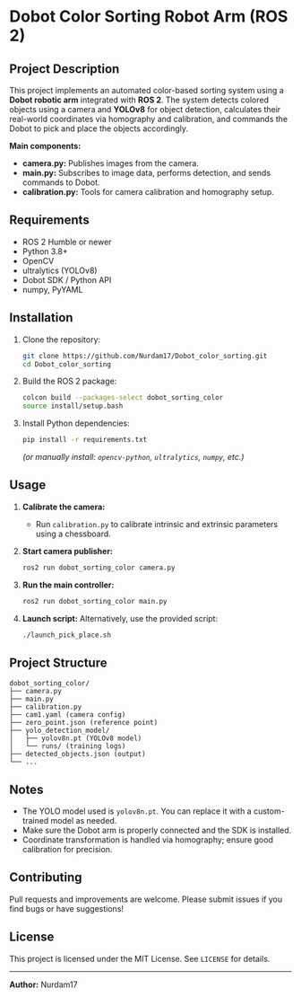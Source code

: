 # Dobot Color Sorting Robot Arm (ROS 2)

## Project Description
This project implements an automated color-based sorting system using a **Dobot robotic arm** integrated with **ROS 2**. The system detects colored objects using a camera and **YOLOv8** for object detection, calculates their real-world coordinates via homography and calibration, and commands the Dobot to pick and place the objects accordingly.

**Main components:**
- **camera.py:** Publishes images from the camera.
- **main.py:** Subscribes to image data, performs detection, and sends commands to Dobot.
- **calibration.py:** Tools for camera calibration and homography setup.

## Requirements
- ROS 2 Humble or newer
- Python 3.8+
- OpenCV
- ultralytics (YOLOv8)
- Dobot SDK / Python API
- numpy, PyYAML

## Installation
1. Clone the repository:
   ```bash
   git clone https://github.com/Nurdam17/Dobot_color_sorting.git
   cd Dobot_color_sorting
   ```

2. Build the ROS 2 package:
   ```bash
   colcon build --packages-select dobot_sorting_color
   source install/setup.bash
   ```

3. Install Python dependencies:
   ```bash
   pip install -r requirements.txt
   ```
   *(or manually install: `opencv-python`, `ultralytics`, `numpy`, etc.)*

## Usage
1. **Calibrate the camera:**
   - Run `calibration.py` to calibrate intrinsic and extrinsic parameters using a chessboard.

2. **Start camera publisher:**
   ```bash
   ros2 run dobot_sorting_color camera.py
   ```

3. **Run the main controller:**
   ```bash
   ros2 run dobot_sorting_color main.py
   ```

4. **Launch script:**
   Alternatively, use the provided script:
   ```bash
   ./launch_pick_place.sh
   ```

## Project Structure
```
dobot_sorting_color/
├── camera.py
├── main.py
├── calibration.py
├── cam1.yaml (camera config)
├── zero_point.json (reference point)
├── yolo_detection_model/
│   ├── yolov8n.pt (YOLOv8 model)
│   └── runs/ (training logs)
├── detected_objects.json (output)
└── ...
```

## Notes
- The YOLO model used is `yolov8n.pt`. You can replace it with a custom-trained model as needed.
- Make sure the Dobot arm is properly connected and the SDK is installed.
- Coordinate transformation is handled via homography; ensure good calibration for precision.

## Contributing
Pull requests and improvements are welcome. Please submit issues if you find bugs or have suggestions!

## License
This project is licensed under the MIT License. See `LICENSE` for details.

---
**Author:** Nurdam17

